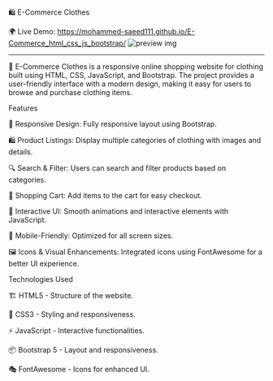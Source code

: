 🛍️ E-Commerce Clothes

🌍 Live Demo: https://mohammed-saeed111.github.io/E-Commerce_html_css_js_bootstrap/
![preview img](/E-commerce.png)
<hr>

🛒 E-Commerce Clothes is a responsive online shopping website for clothing built using HTML, CSS, JavaScript, and Bootstrap. The project provides a user-friendly interface with a modern design, making it easy for users to browse and purchase clothing items.

Features

🎨 Responsive Design: Fully responsive layout using Bootstrap.

🛍️ Product Listings: Display multiple categories of clothing with images and details.

🔍 Search & Filter: Users can search and filter products based on categories.

🛒 Shopping Cart: Add items to the cart for easy checkout.

🎯 Interactive UI: Smooth animations and interactive elements with JavaScript.

📱 Mobile-Friendly: Optimized for all screen sizes.

🖼️ Icons & Visual Enhancements: Integrated icons using FontAwesome for a better UI experience.

Technologies Used

🏗️ HTML5 - Structure of the website.

🎨 CSS3 - Styling and responsiveness.

⚡ JavaScript - Interactive functionalities.

📦 Bootstrap 5 - Layout and responsiveness.

🎭 FontAwesome - Icons for enhanced UI.
